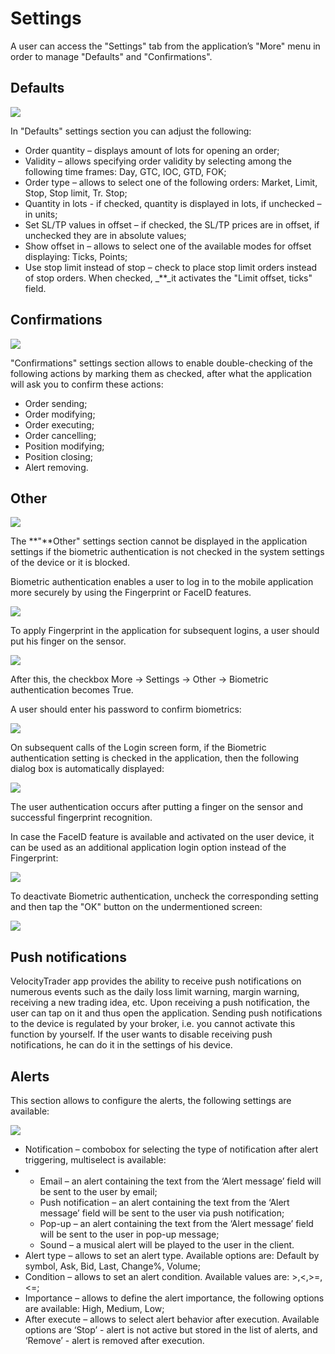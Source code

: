 # Settings

A user can access the "Settings" tab from the application’s "More" menu in order to manage "Defaults" and "Confirmations".

## Defaults

![](../../../.gitbook/assets/4%20%2870%29.png)

In "Defaults" settings section you can adjust the following:

* Order quantity – displays amount of lots for opening an order;
* Validity – allows specifying order validity by selecting among the following time frames: Day, GTC, IOC, GTD, FOK;
* Order type – allows to select one of the following orders: Market, Limit, Stop, Stop limit, Tr. Stop;
* Quantity in lots - if checked, quantity is displayed in lots, if unchecked – in units;
* Set SL/TP values in offset – if checked, the SL/TP prices are in offset, if unchecked they are in absolute values;
* Show offset in – allows to select one of the available modes for offset displaying: Ticks, Points;
* Use stop limit instead of stop – check to place stop limit orders instead of stop orders. When checked, \_\*\*\_it activates the "Limit offset, ticks" field.

## **Confirmations**

![](../../../.gitbook/assets/fdb0c8d1-933c-48fb-ad1a-c46d27c587d7.jpg)

"Confirmations" settings section allows to enable double-checking of the following actions by marking them as checked, after what the application will ask you to confirm these actions:

* Order sending;
* Order modifying;
* Order executing;
* Order cancelling;
* Position modifying;
* Position closing;
* Alert removing.

## Other

![](../../../.gitbook/assets/2%20%28120%29.png)

The **"**Other" settings section cannot be displayed in the application settings if the biometric authentication is not checked in the system settings of the device or it is blocked.

Biometric authentication enables a user to log in to the mobile application more securely by using the Fingerprint or FaceID features.

![](../../../.gitbook/assets/4%20%2866%29.png)

To apply Fingerprint in the application for subsequent logins, a user should put his finger on the sensor.

![](../../../.gitbook/assets/1%20%28141%29.png)

After this, the checkbox More -&gt; Settings -&gt; Other -&gt; Biometric authentication becomes True.

A user should enter his password to confirm biometrics:

![](../../../.gitbook/assets/1617805462129.jpeg)

On subsequent calls of the Login screen form, if the Biometric authentication setting is checked in the application, then the following dialog box is automatically displayed:

![](../../../.gitbook/assets/3%20%2896%29.png)

The user authentication occurs after putting a finger on the sensor and successful fingerprint recognition.

In case the FaceID feature is available and activated on the user device, it can be used as an additional application login option instead of the Fingerprint:

![](../../../.gitbook/assets/feis.jpg)

To deactivate Biometric authentication, uncheck the corresponding setting and then tap the "OK" button on the undermentioned screen:

![](../../../.gitbook/assets/1617805462578.jpeg)

## Push notifications

VelocityTrader app provides the ability to receive push notifications on numerous events such as the daily loss limit warning, margin warning, receiving a new trading idea, etc. Upon receiving a push notification, the user can tap on it and thus open the application. Sending push notifications to the device is regulated by your broker, i.e. you cannot activate this function by yourself. If the user wants to disable receiving push notifications, he can do it in the settings of his device.

## Alerts

This section allows to configure the alerts, the following settings are available:

![](../../../.gitbook/assets/f626729e-1a6f-4c08-8def-712790d32e6d.jpg)

* Notification – combobox for selecting the type of notification after alert triggering, multiselect is available:
* * Email – an alert containing the text from the ‘Alert message’ field will be sent to the user by email;
  * Push notification – an alert containing the text from the ‘Alert message’ field will be sent to the user via push notification;
  * Pop-up – an alert containing the text from the ‘Alert message’ field will be sent to the user in pop-up message;
  * Sound – a musical alert will be played to the user in the client.
* Alert type – allows to set an alert type. Available options are: Default by symbol, Ask, Bid, Last, Change%, Volume;
* Condition – allows to set an alert condition. Available values are: &gt;,&lt;,&gt;=,&lt;=;
* Importance – allows to define the alert importance, the following options are available: High, Medium, Low;
* After execute – allows to select alert behavior after execution. Available options are ‘Stop’ - alert is not active but stored in the list of alerts, and ‘Remove’ - alert is removed after execution.

